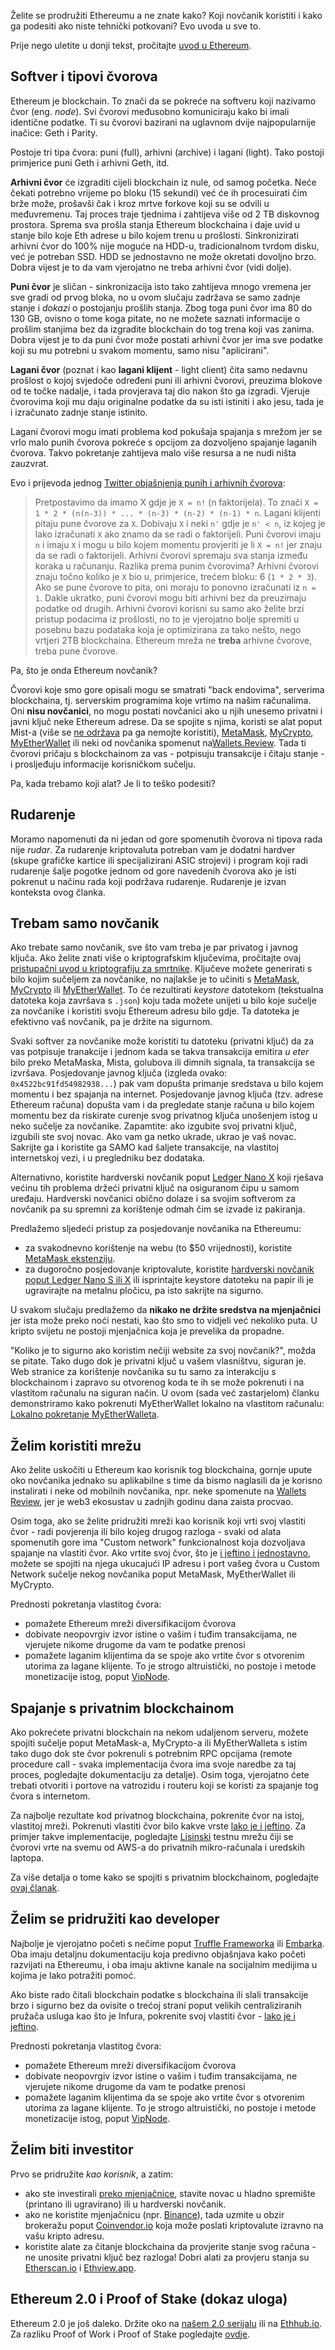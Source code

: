 Želite se prodružiti Ethereumu a ne znate kako? Koji novčanik koristiti i kako ga podesiti ako niste tehnički potkovani? Evo uvoda u sve to.

Prije nego uletite u donji tekst, pročitajte [uvod u Ethereum](https://bitfalls.com/hr/2017/09/19/what-ethereum-compare-to-bitcoin/).

## Softver i tipovi čvorova

Ethereum je blockchain. To znači da se pokreće na softveru koji nazivamo čvor (eng. _node_). Svi čvorovi međusobno komuniciraju kako bi imali identične podatke. Ti su čvorovi bazirani na uglavnom dvije najpopularnije inačice: Geth i Parity.

Postoje tri tipa čvora: puni (full), arhivni (archive) i lagani (light). Tako postoji primjerice puni Geth i arhivni Geth, itd.

**Arhivni čvor** će izgraditi cijeli blockchain iz nule, od samog početka. Neće čekati potrebno vrijeme po bloku (15 sekundi) već će ih procesuirati čim brže može, prošavši čak i kroz mrtve forkove koji su se odvili u međuvremenu. Taj proces traje tjednima i zahtijeva više od 2 TB diskovnog prostora. Sprema sva prošla stanja Ethereum blockchaina i daje uvid u stanje bilo koje Eth adrese u bilo kojem trenu u prošlosti. Sinkronizirati arhivni čvor do 100% nije moguće na HDD-u, tradicionalnom tvrdom disku, već je potreban SSD. HDD se jednostavno ne može okretati dovoljno brzo. Dobra vijest je to da vam vjerojatno ne treba arhivni čvor (vidi dolje).

**Puni čvor** je sličan - sinkronizacija isto tako zahtijeva mnogo vremena jer sve gradi od prvog bloka, no u ovom slučaju zadržava se samo zadnje stanje i _dokazi_ o postojanju prošlih stanja. Zbog toga puni čvor ima 80 do 130 GB, ovisno o tome koga pitate, no ne možete saznati informacije o prošlim stanjima bez da izgradite blockchain do tog trena koji vas zanima. Dobra vijest je to da puni čvor može postati arhivni čvor jer ima sve podatke koji su mu potrebni u svakom momentu, samo nisu "aplicirani".

**Lagani čvor** (poznat i kao **lagani klijent** - light client) čita samo nedavnu prošlost o kojoj svjedoče određeni puni ili arhivni čvorovi, preuzima blokove od te točke nadalje, i tada provjerava taj dio nakon što ga izgradi. Vjeruje čvorovima koji mu daju originalne podatke da su isti istiniti i ako jesu, tada je i izračunato zadnje stanje istinito.  

Lagani čvorovi mogu imati problema kod pokušaja spajanja s mrežom jer se vrlo malo punih čvorova pokreće s opcijom za dozvoljeno spajanje laganih čvorova. Takvo pokretanje zahtijeva malo više resursa a ne nudi ništa zauzvrat.

Evo i prijevoda jednog [Twitter objašnjenja punih i arhivnih čvorova](https://twitter.com/bitfalls/status/1105761796235907072):

> Pretpostavimo da imamo X gdje je `X = n!` (n faktorijela). To znači `X = 1 * 2 * (n(n-3)) * ... * (n-3) * (n-2) * (n-1) * n`. Lagani klijenti pitaju pune čvorove za `X`. Dobivaju `X` i neki `n'` gdje je `n' < n`, iz kojeg je lako izračunati `X` ako znamo da se radi o faktorijeli. Puni čvorovi imaju `n` i imaju `X` i mogu u bilo kojem momentu provjeriti je li `X = n!` jer znaju da se radi o faktorijeli. Arhivni čvorovi spremaju sva stanja između koraka u računanju. Razlika prema punim čvorovima? Arhivni čvorovi znaju točno koliko je `X` bio u, primjerice, trećem bloku: 6 (`1 * 2 * 3`). Ako se pune čvorove to pita, oni moraju to ponovno izračunati iz `n = 1`. Dakle ukratko, puni čvorovi mogu biti arhivni bez da preuzimaju podatke od drugih. Arhivni čvorovi korisni su samo ako želite brzi pristup podacima iz prošlosti, no to je vjerojatno bolje spremiti u posebnu bazu podataka koja je optimizirana za tako nešto, nego vrtjeri 2TB blockchaina. Ethereum mreža ne **treba** arhivne čvorove, treba pune čvorove.

Pa, što je onda Ethereum novčanik?

Čvorovi koje smo gore opisali mogu se smatrati "back endovima", serverima blockchaina, tj. serverskim programima koje vrtimo na našim računalima. Oni **nisu novčanici**, no mogu postati novčanici ako u njih unesemo privatni i javni ključ neke Ethereum adrese. Da se spojite s njima, koristi se alat poput Mist-a (više se [ne održava](https://medium.com/@avsa/sunsetting-mist-da21c8e943d2) pa ga nemojte koristiti), [MetaMask](https://bitfalls.com/hr/2018/02/16/metamask-send-receive-ether/), [MyCrypto](https://mycrypto.com), [MyEtherWallet](https://myetherwallet.com) ili neki od novčanika spomenut na[Wallets.Review](https://wallets.review). Tada ti čvorovi pričaju s blockchainom za vas - potpisuju transakcije i čitaju stanje - i prosljeđuju informacije korisničkom sučelju.

Pa, kada trebamo koji alat? Je li to teško podesiti?

## Rudarenje

Moramo napomenuti da ni jedan od gore spomenutih čvorova ni tipova rada nije _rudar_. Za rudarenje kriptovaluta potreban vam je dodatni hardver (skupe grafičke kartice ili specijalizirani ASIC strojevi) i program koji radi rudarenje šalje pogotke jednom od gore navedenih čvorova ako je isti pokrenut u načinu rada koji podržava rudarenje. Rudarenje je izvan konteksta ovog članka.

## Trebam samo novčanik

Ako trebate samo novčanik, sve što vam treba je par privatog i javnog ključa. Ako želite znati više o kriptografskim ključevima, pročitajte ovaj [pristupačni uvod u kriptografiju za smrtnike](https://bitfalls.com/hr/2017/11/16/cryptography-mortals-lets-explain-public-private-keys/). Ključeve možete generirati s bilo kojim sučeljem za novčanike, no najlakše je to učiniti s [MetaMask](https://bitfalls.com/hr/2018/02/16/metamask-send-receive-ether/), [MyCrypto](https://mycrypto.com) ili [MyEtherWallet](https://myetherwallet.com). To će rezultirati _keystore_ datotekom (tekstualna datoteka koja završava s `.json`) koju tada možete unijeti u bilo koje sučelje za novčanike i koristiti svoju Ethereum adresu bilo gdje. Ta datoteka je efektivno vaš novčanik, pa je držite na sigurnom.

Svaki softver za novčanike može koristiti tu datoteku (privatni ključ) da za vas potpisuje tranakcije i jednom kada se takva transakcija emitira _u eter_ bilo preko MetaMaska, Mista, golubova ili dimnih signala, ta transakcija se izvršava. Posjedovanje javnog ključa (izgleda ovako: `0x4522bc91fd54982938...`) pak vam dopušta primanje sredstava u bilo kojem momentu i bez spajanja na internet. Posjedovanje javnog ključa (tzv. adrese Ethereum računa) dopušta vam i da pregledate stanje računa u bilo kojem momentu bez da riskirate curenje svog privatnog ključa unošenjem istog u neko sučelje za novčanike. Zapamtite: ako izgubite svoj privatni ključ, izgubili ste svoj novac. Ako vam ga netko ukrade, ukrao je vaš novac. Sakrijte ga i koristite ga SAMO kad šaljete transakcije, na vlastitoj internetskoj vezi, i u pregledniku bez dodataka.

Alternativno, koristite hardverski novčanik poput [Ledger Nano X](https://www.ledger.com/?r=7410) koji rješava većinu tih problema držeći privatni ključ na osiguranom čipu u samom uređaju. Hardverski novčanici obično dolaze i sa svojim softverom za novčanik pa su spremni za korištenje odmah čim se izvade iz pakiranja.

Predlažemo sljedeći pristup za posjedovanje novčanika na Ethereumu:

- za svakodnevno korištenje na webu (to $50 vrijednosti), koristite [MetaMask ekstenziju](https://metamask.io).
- za dugoročno posjedovanje kriptovalute, koristite [hardverski novčanik poput Ledger Nano S ili X](https://www.ledger.com/?r=7410) ili isprintajte keystore datoteku na papir ili je ugravirajte na metalnu pločicu, pa isto sakrijte na sigurno.

U svakom slučaju predlažemo da **nikako ne držite sredstva na mjenjačnici** jer ista može preko noći nestati, kao što smo to vidjeli već nekoliko puta. U kripto svijetu ne postoji mjenjačnica koja je prevelika da propadne.

"Koliko je to sigurno ako koristim nečiji website za svoj novčanik?", možda se pitate. Tako dugo dok je privatni ključ u vašem vlasništvu, siguran je. Web stranice za korištenje novčanika su tu samo za interakciju s blockchainom i zapravo su otvorenog koda te ih se može pokrenuti i na vlastitom računalu na siguran način. U ovom (sada već zastarjelom) članku demonstriramo kako pokrenuti MyEtherWallet lokalno na vlastitom računalu: [Lokalno pokretanje MyEtherWalleta](https://bitfalls.com/2018/04/24/how-to-run-your-own-copy-of-myetherwallet-for-maximum-security).

## Želim koristiti mrežu

Ako želite uskočiti u Ethereum kao korisnik tog blockchaina, gornje upute oko novčanika jednako su aplikabilne s time da bismo naglasili da je korisno instalirati i neke od mobilnih novčanika, npr. neke spomenute na [Wallets Review](https://wallets.review), jer je web3 ekosustav u zadnjih godinu dana zaista procvao.

Osim toga, ako se želite pridružiti mreži kao korisnik koji vrti svoj vlastiti čvor - radi povjerenja ili bilo kojeg drugog razloga - svaki od alata spomenutih gore ima "Custom network" funkcionalnost koja dozvoljava spajanje na vlastiti čvor. Ako vrtite svoj čvor, što je [i jeftino i jednostavno](https://blockandmortar.io), možete se spojiti na njega ukucajući IP adresu i port vašeg čvora u Custom Network sučelje nekog novčanika poput MetaMask, MyEtherWallet ili MyCrypto.

Prednosti pokretanja vlastitog čvora:

- pomažete Ethereum mreži diversifikacijom čvorova
- dobivate neopovrgiv izvor istine o vašim i tuđim transakcijama, ne vjerujete nikome drugome da vam te podatke prenosi
- pomažete laganim klijentima da se spoje ako vrtite čvor s otvorenim utorima za lagane klijente. To je strogo altruistički, no postoje i metode monetizacije istog, poput [VipNode](https://vipnode.org).

## Spajanje s privatnim blockchainom

Ako pokrećete privatni blockchain na nekom udaljenom serveru, možete spojiti sučelje poput MetaMask-a, MyCrypto-a ili MyEtherWalleta s istim tako dugo dok ste čvor pokrenuli s potrebnim RPC opcijama (remote procedure call - svaka implementacija čvora ima svoje naredbe za taj proces, pogledajte dokumentaciju za detalje). Osim toga, vjerojatno ćete trebati otvoriti i portove na vatrozidu i routeru koji se koristi za spajanje tog čvora s internetom.

Za najbolje rezultate kod privatnog blockchaina, pokrenite čvor na istoj, vlastitoj mreži. Pokrenuti vlastiti čvor bilo kakve vrste [lako je i jeftino](https://blockandmortar.io). Za primjer takve implementacije, pogledajte [Lisinski](https://lisinski.online) testnu mrežu čiji se čvorovi vrte na svemu od AWS-a do privatnih mikro-računala i uredskih laptopa.

Za više detalja o tome kako se spojiti s privatnim blockchainom, pogledajte [ovaj članak](https://bitfalls.com/2018/03/26/connecting-myetherwallet-mist-metamask-private-blockchain/).

## Želim se pridružiti kao developer

Najbolje je vjerojatno početi s nečime poput [Truffle Frameworka](https://truffleframework.com) ili [Embarka](https://embark.status.im). Oba imaju detaljnu dokumentaciju koja predivno objašnjava kako početi razvijati na Ethereumu, i oba imaju aktivne kanale na socijalnim medijima u kojima je lako potražiti pomoć.

Ako biste rado čitali blockchain podatke s blockchaina ili slali transakcije brzo i sigurno bez da ovisite o trećoj strani poput velikih centraliziranih pružača usluga kao što je Infura, pokrenite svoj vlastiti čvor - [lako je i jeftino](https://blockandmortar.io).

Prednosti pokretanja vlastitog čvora:

- pomažete Ethereum mreži diversifikacijom čvorova
- dobivate neopovrgiv izvor istine o vašim i tuđim transakcijama, ne vjerujete nikome drugome da vam te podatke prenosi
- pomažete laganim klijentima da se spoje ako vrtite čvor s otvorenim utorima za lagane klijente. To je strogo altruistički, no postoje i metode monetizacije istog, poput [VipNode](https://vipnode.org).

## Želim biti investitor

Prvo se pridružite _kao korisnik_, a zatim:

- ako ste investirali [preko mjenjačnice](https://www.binance.com/?ref=10883771), stavite novac u hladno spremište (printano ili ugravirano) ili u hardverski novčanik.
- ako ne koristite mjenjačnicu (npr. [Binance](https://www.binance.com/?ref=10883771)), tada uzmite u obzir brokeražu poput [Coinvendor.io](https://coinvendor.io) koja može poslati kriptovalute izravno na vašu kripto adresu.
- koristite alate za čitanje blockchaina da provjerite stanje svog računa - ne unosite privatni ključ bez razloga! Dobri alati za provjeru stanja su [Etherscan.io](https://etherscan.io) i [Ethview.app](https://ethview.app).

## Ethereum 2.0 i Proof of Stake (dokaz uloga)

Ethereum 2.0 je još daleko. Držite oko na [našem 2.0 serijalu](https://bitfalls.com/hr/tag/two-point-oh/) ili na [Ethhub.io](https://ethhub.io). Za razliku Proof of Work i Proof of Stake pogledajte [ovdje](https://bitfalls.com/hr/2018/04/24/whats-the-difference-between-proof-of-work-pow-proof-of-stake-pos-and-delegated-pos/).